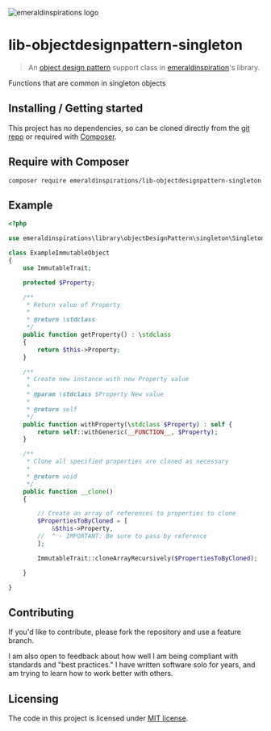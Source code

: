 ![emeraldinspirations logo](http://vps56132.vps.ovh.ca/logo.gitHub.png)

# lib-objectdesignpattern-singleton
> An [object design pattern](https://github.com/emeraldinspirations/lib-objectdesignpattern) support class in [emeraldinspiration](https://github.com/emeraldinspirations)'s library.

Functions that are common in singleton objects

## Installing / Getting started

This project has no dependencies, so can be cloned directly from the [git repo](https://github.com/emeraldinspirations/lib-objectdesignpattern-singleton) or required with [Composer](https://getcomposer.org/).

## Require with Composer

```shell
composer require emeraldinspirations/lib-objectdesignpattern-singleton
```

## Example

```php
<?php

use emeraldinspirations\library\objectDesignPattern\singleton\SingletonTrait;

class ExampleImmutableObject
{
    use ImmutableTrait;

    protected $Property;

    /**
     * Return value of Property
     *
     * @return \stdclass
     */
    public function getProperty() : \stdclass
    {
        return $this->Property;
    }

    /**
     * Create new instance with new Property value
     *
     * @param \stdclass $Property New value
     *
     * @return self
     */
    public function withProperty(\stdclass $Property) : self {
        return self::withGeneric(__FUNCTION__, $Property);
    }

    /**
     * Clone all specified properties are cloned as necessary
     *
     * @return void
     */
    public function __clone()
    {

        // Create an array of references to properties to clone
        $PropertiesToByCloned = [
            &$this->Property,
        //  ^ - IMPORTANT: Be sure to pass by reference
        ];

        ImmutableTrait::cloneArrayRecursively($PropertiesToByCloned);

    }

}
```

## Contributing

If you'd like to contribute, please fork the repository and use a feature branch.

I am also open to feedback about how well I am being compliant with standards and "best practices." I have written software solo for years, and am trying to learn how to work better with others.

## Licensing

The code in this project is licensed under [MIT license](./LICENSE).
